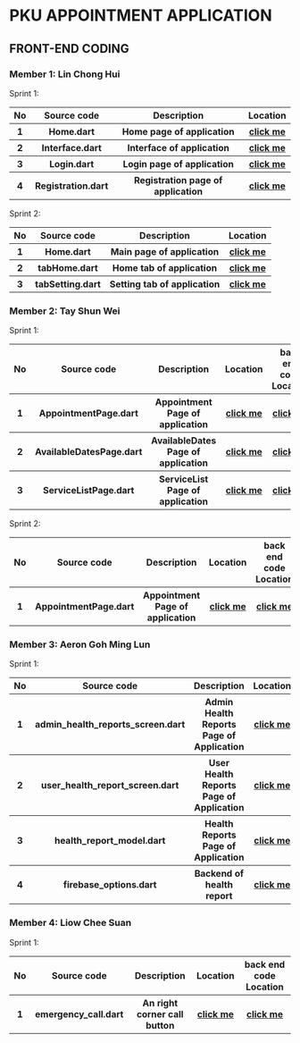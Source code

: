 # PKU APPOINTMENT APPLICATION

## FRONT-END CODING 
### Member 1: Lin Chong Hui
Sprint 1:
<table>

<tr>
<th> No
<th> Source code
<th> Description
<th> Location
</tr>

<tr>
<th> 1
<th> Home.dart
<th> Home page of application
<th><a href="lib/page/home.dart">click me</a>
</tr>

<tr>
<th> 2
<th> Interface.dart
<th> Interface of application
<th><a href="lib/page/interface.dart">click me</a>
</tr>

<tr>
<th> 3
<th>Login.dart
<th> Login page of application
<th><a href="lib/page/login.dart">click me</a>
</tr>

<tr>
<th> 4
<th>Registration.dart
<th> Registration page of application
<th><a href="lib/page/registration.dart">click me</a>
</tr>
</table>

Sprint 2:
<table>

<tr>
<th> No
<th> Source code
<th> Description
<th> Location
</tr>

<tr>
<th> 1
<th> Home.dart
<th> Main page of application
<th><a href="lib/LinChongHuiSprint2/home.dart">click me</a>
</tr>

<tr>
<th> 2
<th> tabHome.dart
<th> Home tab of application
<th><a href="lib/LinChongHuiSprint2/tabHome.dart">click me</a>
</tr>

<tr>
<th> 3
<th> tabSetting.dart
<th> Setting tab of application
<th><a href="lib/Screen/AppointmentPage.dart">click me</a>
</tr>
</table>

### Member 2: Tay Shun Wei
Sprint 1:
<table>

<tr>
<th> No
<th> Source code
<th> Description
<th> Location
<th> back end code Location
</tr>

<tr>
<th> 1
<th> AppointmentPage.dart
<th> Appointment Page of application
<th><a href="lib/Screen/AppointmentPage.dart">click me</a>
<th><a href="lib/services(TayShunWei%5Cback%20end)/firebase_Appointmentpage.dart">click me</a>
</tr>

<tr>
<th> 2
<th> AvailableDatesPage.dart
<th> AvailableDates Page of application
<th><a href="lib/Screen/AvailableDatesPage.dart">click me</a>
<th><a href="lib/services(TayShunWei%5Cback%20end)/firebase_availableDates.dart">click me</a>
</tr>

<tr>
<th> 3
<th> ServiceListPage.dart
<th> ServiceList Page of application
<th><a href="lib/Screen/ServiceListPage.dart">click me</a>
<th><a href="lib/services(TayShunWei%5Cback%20end)/firebase_service.dart">click me</a>
</tr>
</table>

Sprint 2:
<table>

<tr>
<th> No
<th> Source code
<th> Description
<th> Location
<th> back end code Location
</tr>

<tr>
<th> 1
<th> AppointmentPage.dart
<th> Appointment Page of application
<th><a href="lib/Screen/AppointmentListScreen.dart">click me</a>
<th><a href="lib/services(TayShunWei%5Cback%20end)/firebase_appointmentlist.dart">click me</a>
</tr>
</table>

### Member 3: Aeron Goh Ming Lun
Sprint 1:
<table>

<tr>
<th> No
<th> Source code
<th> Description
<th> Location
</tr>

<tr>
<th> 1
<th> admin_health_reports_screen.dart
<th> Admin Health Reports Page of Application
<th><a href="lib/Screen/admin_health_reports_screen.dart">click me</a>
</tr>


<tr>
<th> 2
<th> user_health_report_screen.dart
<th> User Health Reports Page of Application
<th><a href="lib/Screen/user_health_report_screen.dart">click me</a>
</tr>

<tr>
<th> 3
<th> health_report_model.dart
<th> Health Reports Page of Application
<th><a href="lib/Screen/health_report_model.dart">click me</a>
</tr>

<tr>
<th> 4
<th> firebase_options.dart
<th> Backend of health report
<th><a href="lib/HealthReport(AeronBackEnd)/firebaseoptions.dart">click me</a>
</tr>
</table>


### Member 4: Liow Chee Suan
Sprint 1:
<table>

<tr>
<th> No
<th> Source code
<th> Description
<th> Location
<th> back end code Location
</tr>

<tr>
<th> 1
<th> emergency_call.dart
<th> An right corner call button 
<th><a href="lib/Screen/emergency_call.dart">click me</a>
<th><a href="lib/BackEnd/firebase_readPhoneNum.dart">click me</a>
</tr>
</table>

